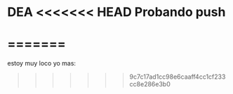 DEA
<<<<<<< HEAD
Probando push
===
=======
===
estoy muy loco
yo mas:
>>>>>>> 9c7c17ad1cc98e6caaff4cc1cf233cc8e286e3b0
